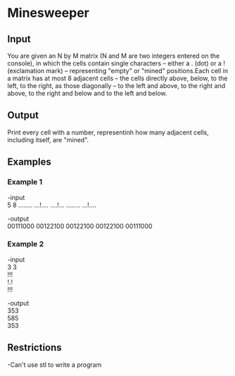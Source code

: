 # Minesweeper

## Input
You are given an N by M matrix (N and M are two integers entered on the console), in which the cells contain single characters – either a . (dot) or a ! (exclamation mark) – representing "empty" or "mined" positions.Each cell in a matrix has at most 8 adjacent cells – the cells directly above, below, to the left, to the right, as those diagonally – to the left and above, to the right and above, to the right and below and to the left and below.

## Output
Print every cell with a number, representinh how many adjacent cells, including itself, are "mined".

## Examples
### Example 1  
-input   
5 8
........
...!....
....!...
........
...!....

-output  
00111000
00122100
00122100
00122100
00111000

### Example 2  
-input  
3 3  
!!!  
!.!  
!!!  

-output  
353  
585  
353  

## Restrictions
-Can't use stl to write a program